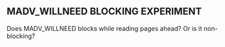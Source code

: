 ## MADV_WILLNEED BLOCKING EXPERIMENT

Does MADV_WILLNEED blocks while reading pages ahead? Or is it non-blocking?
